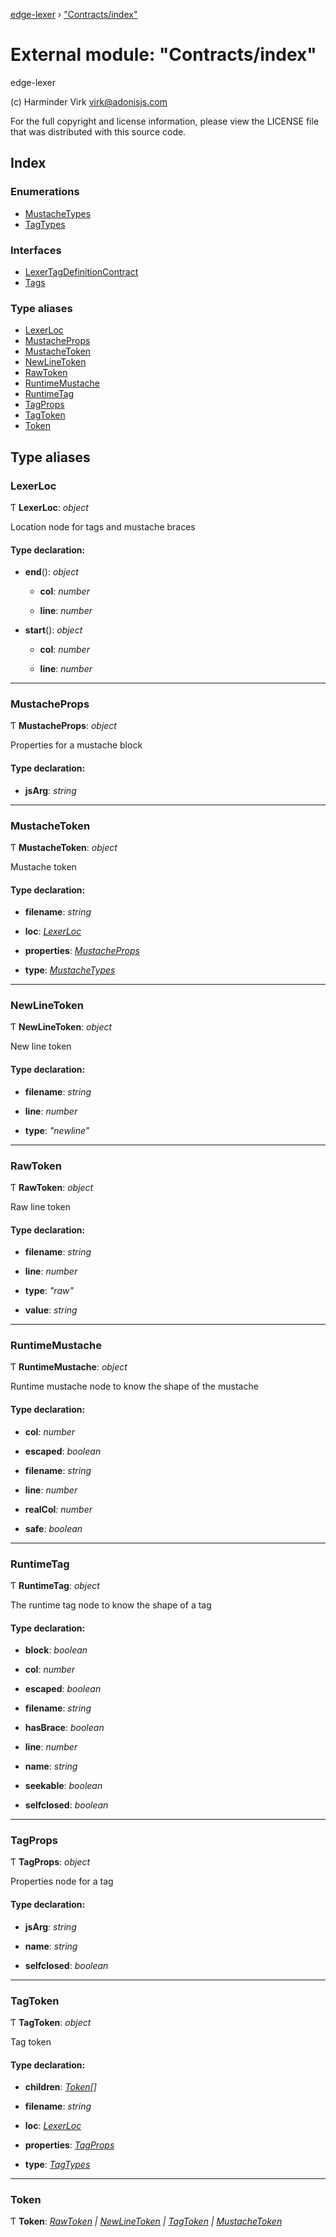 [edge-lexer](../README.md) › ["Contracts/index"](_contracts_index_.md)

# External module: "Contracts/index"

edge-lexer

(c) Harminder Virk <virk@adonisjs.com>

For the full copyright and license information, please view the LICENSE
file that was distributed with this source code.

## Index

### Enumerations

* [MustacheTypes](../enums/_contracts_index_.mustachetypes.md)
* [TagTypes](../enums/_contracts_index_.tagtypes.md)

### Interfaces

* [LexerTagDefinitionContract](../interfaces/_contracts_index_.lexertagdefinitioncontract.md)
* [Tags](../interfaces/_contracts_index_.tags.md)

### Type aliases

* [LexerLoc](_contracts_index_.md#lexerloc)
* [MustacheProps](_contracts_index_.md#mustacheprops)
* [MustacheToken](_contracts_index_.md#mustachetoken)
* [NewLineToken](_contracts_index_.md#newlinetoken)
* [RawToken](_contracts_index_.md#rawtoken)
* [RuntimeMustache](_contracts_index_.md#runtimemustache)
* [RuntimeTag](_contracts_index_.md#runtimetag)
* [TagProps](_contracts_index_.md#tagprops)
* [TagToken](_contracts_index_.md#tagtoken)
* [Token](_contracts_index_.md#token)

## Type aliases

###  LexerLoc

Ƭ **LexerLoc**: *object*

Location node for tags and mustache braces

#### Type declaration:

* **end**(): *object*

  * **col**: *number*

  * **line**: *number*

* **start**(): *object*

  * **col**: *number*

  * **line**: *number*

___

###  MustacheProps

Ƭ **MustacheProps**: *object*

Properties for a mustache block

#### Type declaration:

* **jsArg**: *string*

___

###  MustacheToken

Ƭ **MustacheToken**: *object*

Mustache token

#### Type declaration:

* **filename**: *string*

* **loc**: *[LexerLoc](_contracts_index_.md#lexerloc)*

* **properties**: *[MustacheProps](_contracts_index_.md#mustacheprops)*

* **type**: *[MustacheTypes](../enums/_contracts_index_.mustachetypes.md)*

___

###  NewLineToken

Ƭ **NewLineToken**: *object*

New line token

#### Type declaration:

* **filename**: *string*

* **line**: *number*

* **type**: *"newline"*

___

###  RawToken

Ƭ **RawToken**: *object*

Raw line token

#### Type declaration:

* **filename**: *string*

* **line**: *number*

* **type**: *"raw"*

* **value**: *string*

___

###  RuntimeMustache

Ƭ **RuntimeMustache**: *object*

Runtime mustache node to know the shape of the mustache

#### Type declaration:

* **col**: *number*

* **escaped**: *boolean*

* **filename**: *string*

* **line**: *number*

* **realCol**: *number*

* **safe**: *boolean*

___

###  RuntimeTag

Ƭ **RuntimeTag**: *object*

The runtime tag node to know the shape of a tag

#### Type declaration:

* **block**: *boolean*

* **col**: *number*

* **escaped**: *boolean*

* **filename**: *string*

* **hasBrace**: *boolean*

* **line**: *number*

* **name**: *string*

* **seekable**: *boolean*

* **selfclosed**: *boolean*

___

###  TagProps

Ƭ **TagProps**: *object*

Properties node for a tag

#### Type declaration:

* **jsArg**: *string*

* **name**: *string*

* **selfclosed**: *boolean*

___

###  TagToken

Ƭ **TagToken**: *object*

Tag token

#### Type declaration:

* **children**: *[Token](_contracts_index_.md#token)[]*

* **filename**: *string*

* **loc**: *[LexerLoc](_contracts_index_.md#lexerloc)*

* **properties**: *[TagProps](_contracts_index_.md#tagprops)*

* **type**: *[TagTypes](../enums/_contracts_index_.tagtypes.md)*

___

###  Token

Ƭ **Token**: *[RawToken](_contracts_index_.md#rawtoken) | [NewLineToken](_contracts_index_.md#newlinetoken) | [TagToken](_contracts_index_.md#tagtoken) | [MustacheToken](_contracts_index_.md#mustachetoken)*
